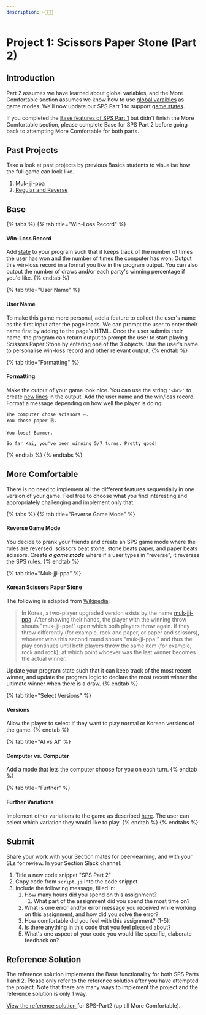 ```yaml
---
description: ✂️📃💎🤩
---
```


# Project 1: Scissors Paper Stone (Part 2)

## Introduction

Part 2 assumes we have learned about global variables, and the More Comfortable section assumes we know how to use [global varaibles](../../../modules/4-scope/4.2-global-variables.md#global-variables) as game modes. We'll now update our SPS Part 1 to support [game states](../../../modules/4-scope/4.3-example-program-state-for-game-modes.md#global-state-for-app-modes).

If you completed the [Base features of SPS Part 1](project-1-scissors-paper-stone-part-1.md#base) but didn't finish the More Comfortable section, please complete Base for SPS Part 2 before going back to attempting More Comfortable for both parts.

## Past Projects

Take a look at past projects by previous Basics students to visualise how the full game can look like.

1. [Muk-jji-ppa](https://lim-jiahao.github.io/basics-scissors-paper-stone/)
2. [Regular and Reverse](https://averygan.github.io/basics-scissors-paper-stone/)

## Base

{% tabs %}
{% tab title="Win-Loss Record" %}
#### Win-Loss Record

Add [state](../../../modules/4-scope/4.2-global-variables.md) to your program such that it keeps track of the number of times the user has won and the number of times the computer has won. Output this win-loss record in a format you like in the program output. You can also output the number of draws and/or each party's winning percentage if you'd like.
{% endtab %}

{% tab title="User Name" %}
#### User Name

To make this game more personal, add a feature to collect the user's name as the first input after the page loads. We can prompt the user to enter their name first by adding to the page's HTML. Once the user submits their name, the program can return output to prompt the user to start playing Scissors Paper Stone by entering one of the 3 objects. Use the user's name to personalise win-loss record and other relevant output.
{% endtab %}

{% tab title="Formatting" %}
#### Formatting

Make the output of your game look nice. You can use the string `'<br>'` to create [new lines](https://www.w3schools.com/TAGS/tag\_br.asp) in the output. Add the user name and the win/loss record. Format a message depending on how well the player is doing:

```
The computer chose scissors ✂️.
You chose paper 🗒.

You lose! Bummer.

So far Kai, you've been winning 5/7 turns. Pretty good!
```
{% endtab %}
{% endtabs %}

## More Comfortable

There is no need to implement all the different features sequentially in one version of your game. Feel free to choose what you find interesting and appropriately challenging and implement only that.

{% tabs %}
{% tab title="Reverse Game Mode" %}
#### Reverse Game Mode

You decide to prank your friends and create an SPS game mode where the rules are reversed: scissors beat stone, stone beats paper, and paper beats scissors. Create _**a game mode**_ where if a user types in "reverse", it reverses the SPS rules.
{% endtab %}

{% tab title="Muk-jji-ppa" %}
#### Korean Scissors Paper Stone

The following is adapted from [Wikipedia](https://en.wikipedia.org/wiki/Rock\_paper\_scissors#Adapted\_rules):

> In Korea, a two-player upgraded version exists by the name [muk-jji-ppa](https://en.wikipedia.org/wiki/Muk-jji-ppa). After showing their hands, the player with the winning throw shouts "muk-jji-ppa!" upon which both players throw again. If they throw differently (for example, rock and paper, or paper and scissors), whoever wins this second round shouts "muk-jji-ppa!" and thus the play continues until both players throw the same item (for example, rock and rock), at which point whoever was the last winner becomes the actual winner.

Update your program state such that it can keep track of the most recent winner, and update the program logic to declare the most recent winner the ultimate winner when there is a draw.
{% endtab %}

{% tab title="Select Versions" %}
#### Versions

Allow the player to select if they want to play normal or Korean versions of the game.
{% endtab %}

{% tab title="AI vs AI" %}
#### Computer vs. Computer

Add a mode that lets the computer choose for you on each turn.
{% endtab %}

{% tab title="Further" %}
#### Further Variations

Implement other variations to the game as described [here](https://en.wikipedia.org/wiki/Rock\_paper\_scissors#Variations). The user can select which variation they would like to play.
{% endtab %}
{% endtabs %}

## Submit

Share your work with your Section mates for peer-learning, and with your SLs for review. In your Section Slack channel:

1. Title a new code snippet "SPS Part 2"
2. Copy code from `script.js` into the code snippet
3. Include the following message, filled in:
   1. How many hours did you spend on this assignment?
      1. What part of the assignment did you spend the most time on?
   2. What is one error and/or error message you received while working on this assignment, and how did you solve the error?
   3. How comfortable did you feel with this assignment? (1-5):
   4. Is there anything in this code that you feel pleased about?
   5. What's one aspect of your code you would like specific, elaborate feedback on?

## Reference Solution

The reference solution implements the Base functionality for both SPS Parts 1 and 2. Please only refer to the reference solution after you have attempted the project. Note that there are many ways to implement the project and the reference solution is only 1 way.

[View the reference solution ](https://github.com/rocketacademy/basics-scissors-paper-stone/tree/part2-inclMoreComfortable)for SPS-Part2 (up till More Comfortable).
